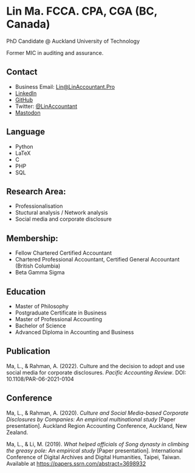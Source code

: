 # Lin Ma. FCCA. CPA, CGA (BC, Canada)
PhD Candidate @  Auckland University of Technology

Former MIC in auditing and assurance. 

## Contact
- Business Email: Lin@LinAccountant.Pro
- [LinkedIn](https://www.linkedin.com/in/linacct/)
- [GitHub](https://github.com/chillylin)
- Twitter: [@LinAccountant](https://twitter.com/LinAccountant)
- <a rel="me" href="https://mstdn.ca/@chillylin">Mastodon</a>

## Language
- Python
- LaTeX
- C
- PHP
- SQL

## Research Area:  
- Professionalisation
- Stuctural analysis / Network analysis
- Social media and corporate disclosure 

## Membership:
- Fellow Chartered Certified Accountant
- Chartered Professional Accountant, Certified General Accountant (British Columbia)
- Beta Gamma Sigma

## Education
- Master of Philosophy
- Postgraduate Certificate in Business
- Master of Professional Accounting
- Bachelor of Science
- Advanced Diploma in Accounting and Business

## Publication 
Ma, L., & Rahman, A. (2022). Culture and the decision to adopt and use social media for corporate disclosures. _Pacific Accounting Review_. DOI: 10.1108/PAR-06-2021-0104

## Conference
Ma, L., & Rahman, A. (2020). _Culture and Social Media-based Corporate Disclosures by Companies: An empirical multinational study_ [Paper presentation]. Auckland Region Accounting Conference, Auckland, New Zealand.

Ma, L., & Li, M. (2019).  _What helped officials of Song dynasty in climbing the greasy pole: An empirical study_ [Paper presentation]. International Conference of Digital Archives and Digital Humanities, Taipei, Taiwan. Available at https://papers.ssrn.com/abstract=3698932

